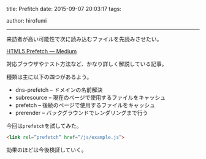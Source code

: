 title: Prefitch
date: 2015-09-07 20:03:17
tags:

author: hirofumi

---
来訪者が高い可能性で次に読み込むファイルを先読みさせたい。

[HTML5 Prefetch — Medium](https://medium.com/@luisvieira_gmr/html5-prefetch-1e54f6dda15d)

対応ブラウザやテスト方法など、かなり詳しく解説している記事。

種類は主に以下の四つがあるよう。

-   dns-prefetch – ドメインの名前解決
-   subresource – 現在のページで使用するファイルをキャッシュ
-   prefetch – 後続のページで使用するファイルをキャッシュ
-   prerender – バックグラウンドでレンダリングまで行う

今回は`prefetch`を試してみた。

```html
<link rel=”prefetch” href=”/js/example.js”>
```

効果のほどは今後検証していく。
